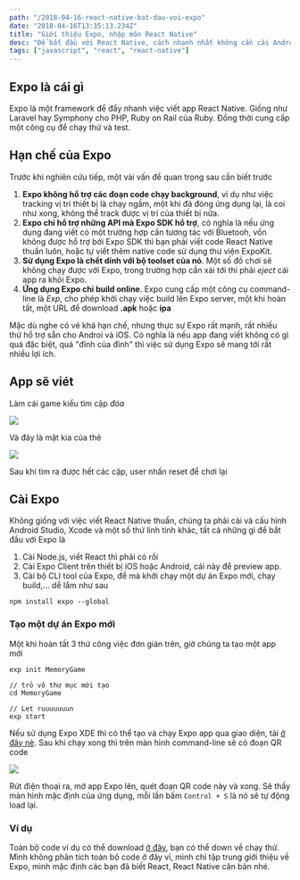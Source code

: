 ```yaml
---
path: "/2018-04-16-react-native-bat-dau-voi-expo"
date: "2018-04-16T13:35:13.234Z"
title: "Giới thiệu Expo, nhập môn React Native"
desc: "Để bắt đầu với React Native, cách nhanh nhất không cần cài Android Studio, Xcode hay những công cụ khác để có thể một trường để chạy test React Native thì Expo chính là thứ phải biết"
tags: ["javascript", "react", "react-native"]
---
```



## Expo là cái gì

Expo là một framework để đẩy nhanh việc viết app React Native. Giống như Laravel hay Symphony cho PHP, Ruby on Rail của Ruby. Đồng thời cung cấp một công cụ để chạy thử và test.

## Hạn chế của Expo

Trước khi nghiên cứu tiếp, một vài vấn đề quan trọng sau cần biết trước

1. **Expo không hổ trợ các đoạn code chạy background**, ví dụ như việc tracking vị trí thiết bị là chạy ngầm, một khi đã đóng ứng dụng lại, là coi như xong, không thể track được vị trí của thiết bị nữa.
2. **Expo chỉ hổ trợ những API mà Expo SDK hổ trợ**, có nghĩa là nếu ứng dụng đang viết có một trường hợp cần tương tác với Bluetooh, vốn không được hổ trợ bởi Expo SDK thì bạn phải viết code React Native thuần luôn, hoặc tự viết thêm native code sử dụng thư viện ExpoKit.
3. **Sử dụng Expo là chết dính với bộ toolset của nó**. Một số đồ chơi sẽ không chạy được với Expo, trong trường hợp cần xài tới thì phải *eject* cái app ra khỏi Expo.
4. **Ứng dụng Expo chỉ build online**. Expo cung cấp một công cụ command-line là *Exp*, cho phép khởi chạy việc build lên Expo server, một khi hoàn tất, một URL để download **.apk** hoặc **ipa**

Mặc dù nghe có vẻ khá hạn chế, nhưng thực sự Expo rất mạnh, rất nhiều thứ hổ trợ sẵn cho Androi và iOS. Có nghĩa là nếu app đang viết không có gì quá đặc biệt, quá "đỉnh của đỉnh" thì việc sử dụng Expo sẽ mang tới rất nhiều lợi ích.


## App sẽ viét

Làm cái game kiểu tìm cập *đóa*

![](https://cms-assets.tutsplus.com/uploads/users/1125/posts/30546/image/memory-game-default.png)

Và đây là mặt kia của thẻ

![](https://cms-assets.tutsplus.com/uploads/users/1125/posts/30546/image/memory-game-done.png)

Sau khi tìm ra được hết các cặp, user nhấn reset để chơi lại

## Cài Expo

Không giống với việc viết React Native thuần, chúng ta phải cài và cấu hình Android Studio, Xcode và một số thứ linh tinh khác, tất cả những gì để bắt đầu với Expo là

1. Cài Node.js, viết React thì phải có rồi
2. Cài Expo Client trên thiết bị iOS hoặc Android, cái này để preview app.
3. Cài bộ CLI tool của Expo, để mà khởi chạy một dự án Expo mới, chạy build,... dễ lắm như sau

```
npm install expo --global
```


### Tạo một dự án Expo mới

Một khi hoàn tất 3 thứ công việc đơn giản trên, giờ chúng ta tạo một app mới

```
exp init MemoryGame

// trỏ vô thư mục mới tạo
cd MemoryGame

// Let ruuuuuuun
exp start
```

Nếu sử dụng Expo XDE thì có thể tạo và chạy Expo app qua giao diện, tải [ở đây nè](https://github.com/expo/xde/releases). Sau khi chạy xong thì trên màn hình command-line sẽ có đoạn QR code

![](https://cms-assets.tutsplus.com/uploads/users/1125/posts/30546/image/run-dev-server.png)

Rút điện thoại ra, mở app Expo lên, quét đoạn QR code này và xong. Sẽ thấy màn hình mặc định của ứng dụng, mỗi lần bấm `Control + S` là nó sẽ tự động load lại.


### Ví dụ

Toàn bộ code ví dụ có thể download [ở đây](https://github.com/tutsplus/easier-react-native-development-with-expo), bạn có thể down về chạy thử. Mình không phân tích toàn bộ code ở đây vì, mình chỉ tập trung giới thiệu về Expo, mình mặc định các bạn đã biết React, React Native căn bản nhé.